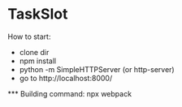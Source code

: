 # TaskSlot

How to start:
- clone dir
- npm install
- python -m SimpleHTTPServer (or http-server)
- go to http://localhost:8000/


*** Building command: npx webpack  
